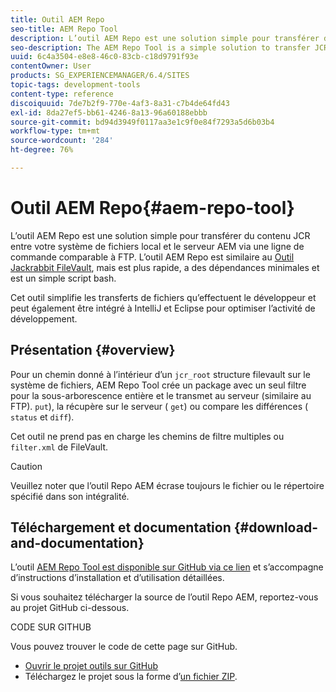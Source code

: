 ```yaml
---
title: Outil AEM Repo
seo-title: AEM Repo Tool
description: L’outil AEM Repo est une solution simple pour transférer du contenu JCR entre votre système de fichiers local et le serveur AEM via une ligne de commande comparable à FTP. L’outil AEM Repo est similaire à l’outil Jackrabbit FileVault, à la différence qu’il est plus rapide, a des dépendances minimales et est un simple script Bash.
seo-description: The AEM Repo Tool is a simple solution to transfer JCR content between your local filesystem and the AEM server via the command line comparable to FTP. The AEM Repo Tool is similar to the Jackrabbit FileVault tool, but is faster, has minimal dependencies, and is a simple bash script.
uuid: 6c4a3504-e8e8-46c0-83cb-c18d9791f93e
contentOwner: User
products: SG_EXPERIENCEMANAGER/6.4/SITES
topic-tags: development-tools
content-type: reference
discoiquuid: 7de7b2f9-770e-4af3-8a31-c7b4de64fd43
exl-id: 8da27ef5-bb61-4246-8a13-96a60188ebbb
source-git-commit: bd94d3949f0117aa3e1c9f0e84f7293a5d6b03b4
workflow-type: tm+mt
source-wordcount: '284'
ht-degree: 76%

---
```


# Outil AEM Repo{#aem-repo-tool}

L’outil AEM Repo est une solution simple pour transférer du contenu JCR entre votre système de fichiers local et le serveur AEM via une ligne de commande comparable à FTP. L’outil AEM Repo est similaire au [Outil Jackrabbit FileVault](/help/sites-developing/ht-vlttool.md), mais est plus rapide, a des dépendances minimales et est un simple script bash.

Cet outil simplifie les transferts de fichiers qu’effectuent le développeur et peut également être intégré à IntelliJ et Eclipse pour optimiser l’activité de développement.

## Présentation {#overview}

Pour un chemin donné à l’intérieur d’un `jcr_root` structure filevault sur le système de fichiers, AEM Repo Tool crée un package avec un seul filtre pour la sous-arborescence entière et le transmet au serveur (similaire au FTP). `put`), la récupère sur le serveur ( `get`) ou compare les différences ( `status` et `diff`).

Cet outil ne prend pas en charge les chemins de filtre multiples ou `filter.xml` de FileVault.

>[!CAUTION]
>
>Veuillez noter que l’outil Repo AEM écrase toujours le fichier ou le répertoire spécifié dans son intégralité.

## Téléchargement et documentation {#download-and-documentation}

L’outil [AEM Repo Tool est disponible sur GitHub via ce lien](https://github.com/Adobe-Marketing-Cloud/tools/tree/master/repo) et s’accompagne d’instructions d’installation et d’utilisation détaillées.

Si vous souhaitez télécharger la source de l’outil Repo AEM, reportez-vous au projet GitHub ci-dessous.

CODE SUR GITHUB

Vous pouvez trouver le code de cette page sur GitHub.

* [Ouvrir le projet outils sur GitHub](https://github.com/Adobe-Marketing-Cloud/tools)
* Téléchargez le projet sous la forme d’[un fichier ZIP](https://github.com/Adobe-Marketing-Cloud/tools/archive/master.zip).
